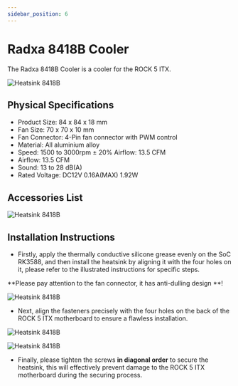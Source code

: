 ```yaml
---
sidebar_position: 6
---
```


# Radxa 8418B Cooler

The Radxa 8418B Cooler is a cooler for the ROCK 5 ITX.

![Heatsink 8418B](/img/accessories/heatsink_8418b.webp)

## Physical Specifications

- Product Size: 84 x 84 x 18 mm
- Fan Size: 70 x 70 x 10 mm
- Fan Connector: 4-Pin fan connector with PWM control
- Material: All aluminium alloy
- Speed: 1500 to 3000rpm ± 20% Airflow: 13.5 CFM
- Airflow: 13.5 CFM
- Sound: 13 to 28 dB(A)
- Rated Voltage: DC12V 0.16A(MAX) 1.92W

## Accessories List

![Heatsink 8418B](/img/accessories/heatsink_8418b_package.webp)

## Installation Instructions

- Firstly, apply the thermally conductive silicone grease evenly on the SoC RK3588, and then install the heatsink by aligning it with the four holes on it, please refer to the illustrated instructions for specific steps.

**Please pay attention to the fan connector, it has anti-dulling design **!

![Heatsink 8418B](/img/accessories/heatsink_8418b_01.webp)

- Next, align the fasteners precisely with the four holes on the back of the ROCK 5 ITX motherboard to ensure a flawless installation.

![Heatsink 8418B](/img/accessories/heatsink_8418b_02.webp)

![Heatsink 8418B](/img/accessories/heatsink_8418b_03.webp)

- Finally, please tighten the screws **in diagonal order** to secure the heatsink, this will effectively prevent damage to the ROCK 5 ITX motherboard during the securing process.
